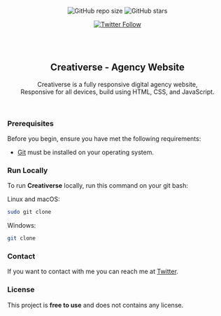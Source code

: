 <div align="center">
  
  ![GitHub repo size](https://img.shields.io/github/repo-size/ashrafolarinoye/pixology)
  ![GitHub stars](https://img.shields.io/github/stars/codewithsadee/pixology?style=social)

  [![Twitter Follow](https://img.shields.io/twitter/follow/ashraf?style=social)](https://twitter.com/ashrafolarinoye)


  <br />
  <br />

  <h2 align="center">Creativerse - Agency Website</h2>

  Creativerse is a fully responsive digital agency website, <br />Responsive for all devices, build using HTML, CSS, and JavaScript.


</div>

<br />

### Prerequisites

Before you begin, ensure you have met the following requirements:

* [Git](https://git-scm.com/downloads "Download Git") must be installed on your operating system.

### Run Locally

To run **Creativerse** locally, run this command on your git bash:

Linux and macOS:

```bash
sudo git clone 
```

Windows:

```bash
git clone 
```

### Contact

If you want to contact with me you can reach me at [Twitter](https://www.twitter.com/ashrafolarinoye).

### License

This project is **free to use** and does not contains any license.
